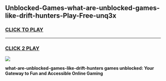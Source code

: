 
## Unblocked-Games-what-are-unblocked-games-like-drift-hunters-Play-Free-unq3x
<h3>
<a href="https://premium76.site?title=what-are-unblocked-games-like-drift-hunters&ref=20A">CLICK TO PLAY</a></h3>
<hr>

<h3>
<a href="https://premium76.site?title=what-are-unblocked-games-like-drift-hunters&ref=20A">CLICK 2 PLAY</a>
  
</h3>

<a href="https://premium76.site?title=what-are-unblocked-games-like-drift-hunters&ref=20A"><img src="https://clearcache.store/games.png"></a>


**what-are-unblocked-games-like-drift-hunters games unblocked: Your Gateway to Fun and Accessible Online Gaming**
